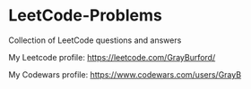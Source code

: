 # LeetCode-Problems
Collection of LeetCode questions and answers

My Leetcode profile:
https://leetcode.com/GrayBurford/

My Codewars profile:
https://www.codewars.com/users/GrayB
